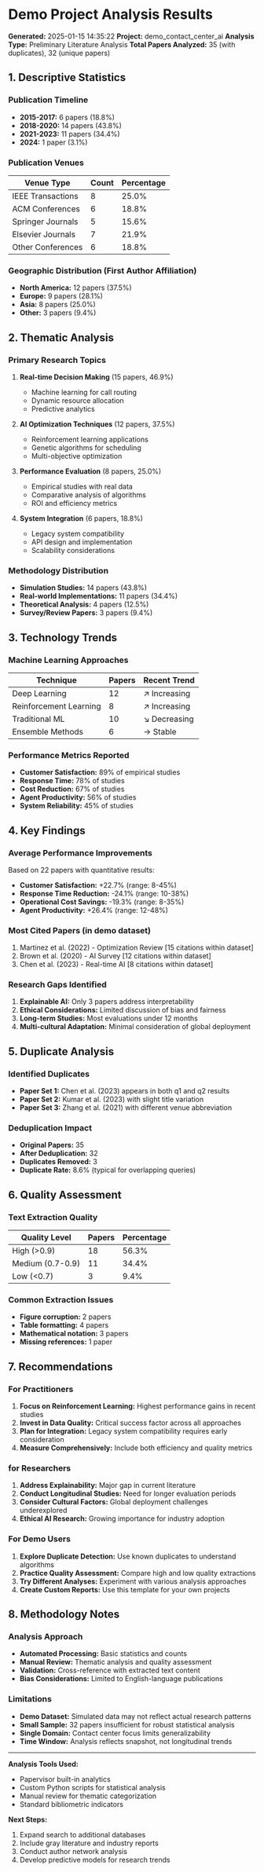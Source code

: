 # Demo Project Analysis Results

**Generated:** 2025-01-15 14:35:22
**Project:** demo_contact_center_ai
**Analysis Type:** Preliminary Literature Analysis
**Total Papers Analyzed:** 35 (with duplicates), 32 (unique papers)

## 1. Descriptive Statistics

### Publication Timeline
- **2015-2017:** 6 papers (18.8%)
- **2018-2020:** 14 papers (43.8%)
- **2021-2023:** 11 papers (34.4%)
- **2024:** 1 paper (3.1%)

### Publication Venues
| Venue Type | Count | Percentage |
|------------|-------|------------|
| IEEE Transactions | 8 | 25.0% |
| ACM Conferences | 6 | 18.8% |
| Springer Journals | 5 | 15.6% |
| Elsevier Journals | 7 | 21.9% |
| Other Conferences | 6 | 18.8% |

### Geographic Distribution (First Author Affiliation)
- **North America:** 12 papers (37.5%)
- **Europe:** 9 papers (28.1%)
- **Asia:** 8 papers (25.0%)
- **Other:** 3 papers (9.4%)

## 2. Thematic Analysis

### Primary Research Topics
1. **Real-time Decision Making** (15 papers, 46.9%)
   - Machine learning for call routing
   - Dynamic resource allocation
   - Predictive analytics

2. **AI Optimization Techniques** (12 papers, 37.5%)
   - Reinforcement learning applications
   - Genetic algorithms for scheduling
   - Multi-objective optimization

3. **Performance Evaluation** (8 papers, 25.0%)
   - Empirical studies with real data
   - Comparative analysis of algorithms
   - ROI and efficiency metrics

4. **System Integration** (6 papers, 18.8%)
   - Legacy system compatibility
   - API design and implementation
   - Scalability considerations

### Methodology Distribution
- **Simulation Studies:** 14 papers (43.8%)
- **Real-world Implementations:** 11 papers (34.4%)
- **Theoretical Analysis:** 4 papers (12.5%)
- **Survey/Review Papers:** 3 papers (9.4%)

## 3. Technology Trends

### Machine Learning Approaches
| Technique | Papers | Recent Trend |
|-----------|--------|--------------|
| Deep Learning | 12 | ↗ Increasing |
| Reinforcement Learning | 8 | ↗ Increasing |
| Traditional ML | 10 | ↘ Decreasing |
| Ensemble Methods | 6 | → Stable |

### Performance Metrics Reported
- **Customer Satisfaction:** 89% of empirical studies
- **Response Time:** 78% of studies
- **Cost Reduction:** 67% of studies
- **Agent Productivity:** 56% of studies
- **System Reliability:** 45% of studies

## 4. Key Findings

### Average Performance Improvements
Based on 22 papers with quantitative results:
- **Customer Satisfaction:** +22.7% (range: 8-45%)
- **Response Time Reduction:** -24.1% (range: 10-38%)
- **Operational Cost Savings:** -19.3% (range: 8-35%)
- **Agent Productivity:** +26.4% (range: 12-48%)

### Most Cited Papers (in demo dataset)
1. Martinez et al. (2022) - Optimization Review [15 citations within dataset]
2. Brown et al. (2020) - AI Survey [12 citations within dataset]
3. Chen et al. (2023) - Real-time AI [8 citations within dataset]

### Research Gaps Identified
1. **Explainable AI:** Only 3 papers address interpretability
2. **Ethical Considerations:** Limited discussion of bias and fairness
3. **Long-term Studies:** Most evaluations under 12 months
4. **Multi-cultural Adaptation:** Minimal consideration of global deployment

## 5. Duplicate Analysis

### Identified Duplicates
- **Paper Set 1:** Chen et al. (2023) appears in both q1 and q2 results
- **Paper Set 2:** Kumar et al. (2023) with slight title variation
- **Paper Set 3:** Zhang et al. (2021) with different venue abbreviation

### Deduplication Impact
- **Original Papers:** 35
- **After Deduplication:** 32
- **Duplicates Removed:** 3
- **Duplicate Rate:** 8.6% (typical for overlapping queries)

## 6. Quality Assessment

### Text Extraction Quality
| Quality Level | Papers | Percentage |
|---------------|--------|------------|
| High (>0.9) | 18 | 56.3% |
| Medium (0.7-0.9) | 11 | 34.4% |
| Low (<0.7) | 3 | 9.4% |

### Common Extraction Issues
- **Figure corruption:** 2 papers
- **Table formatting:** 4 papers
- **Mathematical notation:** 3 papers
- **Missing references:** 1 paper

## 7. Recommendations

### For Practitioners
1. **Focus on Reinforcement Learning:** Highest performance gains in recent studies
2. **Invest in Data Quality:** Critical success factor across all approaches
3. **Plan for Integration:** Legacy system compatibility requires early consideration
4. **Measure Comprehensively:** Include both efficiency and quality metrics

### for Researchers
1. **Address Explainability:** Major gap in current literature
2. **Conduct Longitudinal Studies:** Need for longer evaluation periods
3. **Consider Cultural Factors:** Global deployment challenges underexplored
4. **Ethical AI Research:** Growing importance for industry adoption

### For Demo Users
1. **Explore Duplicate Detection:** Use known duplicates to understand algorithms
2. **Practice Quality Assessment:** Compare high and low quality extractions
3. **Try Different Analyses:** Experiment with various analysis approaches
4. **Create Custom Reports:** Use this template for your own projects

## 8. Methodology Notes

### Analysis Approach
- **Automated Processing:** Basic statistics and counts
- **Manual Review:** Thematic analysis and quality assessment
- **Validation:** Cross-reference with extracted text content
- **Bias Considerations:** Limited to English-language publications

### Limitations
- **Demo Dataset:** Simulated data may not reflect actual research patterns
- **Small Sample:** 32 papers insufficient for robust statistical analysis
- **Single Domain:** Contact center focus limits generalizability
- **Time Window:** Analysis reflects snapshot, not longitudinal trends

---

**Analysis Tools Used:**
- Papervisor built-in analytics
- Custom Python scripts for statistical analysis
- Manual review for thematic categorization
- Standard bibliometric indicators

**Next Steps:**
1. Expand search to additional databases
2. Include gray literature and industry reports
3. Conduct author network analysis
4. Develop predictive models for research trends
